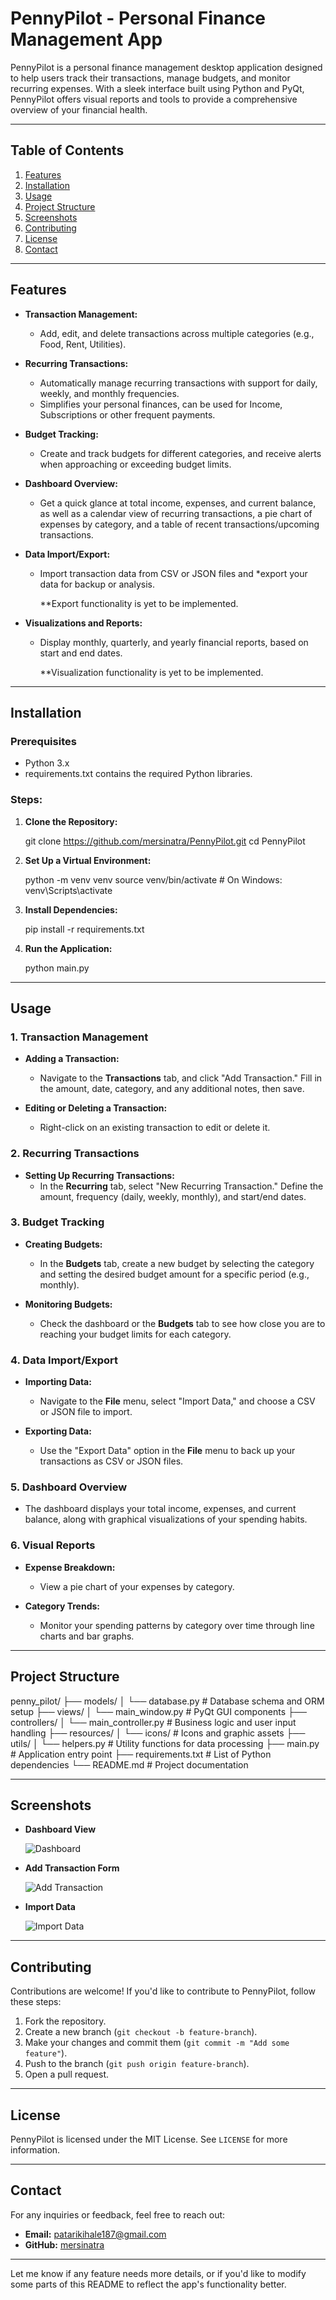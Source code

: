 # **PennyPilot - Personal Finance Management App**

PennyPilot is a personal finance management desktop application designed to help users track their transactions, manage budgets, and monitor recurring expenses. With a sleek interface built using Python and PyQt, PennyPilot offers visual reports and tools to provide a comprehensive overview of your financial health.

---

## **Table of Contents**

1. [Features](#features)
2. [Installation](#installation)
3. [Usage](#usage)
4. [Project Structure](#project-structure)
5. [Screenshots](#screenshots)
6. [Contributing](#contributing)
7. [License](#license)
8. [Contact](#contact)

---

## **Features**

- **Transaction Management:** 
  - Add, edit, and delete transactions across multiple categories (e.g., Food, Rent, Utilities).
  
- **Recurring Transactions:** 
  - Automatically manage recurring transactions with support for daily, weekly, and monthly frequencies.
  - Simplifies your personal finances, can be used for Income, Subscriptions or other frequent payments.
  
- **Budget Tracking:** 
  - Create and track budgets for different categories, and receive alerts when approaching or exceeding budget limits.
  
- **Dashboard Overview:** 
  - Get a quick glance at total income, expenses, and current balance, as well as a calendar view of recurring transactions, a pie chart of expenses by category, and a table of recent transactions/upcoming transactions.
  
- **Data Import/Export:** 
  - Import transaction data from CSV or JSON files and *export your data for backup or analysis.

    **Export functionality is yet to be implemented.

- **Visualizations and Reports:** 
  - Display monthly, quarterly, and yearly financial reports, based on start and end dates.

    **Visualization functionality is yet to be implemented.

---

## **Installation**


### **Prerequisites**

- Python 3.x
- requirements.txt contains the required Python libraries.


### **Steps:**

1. **Clone the Repository:**

    
    git clone https://github.com/mersinatra/PennyPilot.git
    cd PennyPilot
    

2. **Set Up a Virtual Environment:**

    
    python -m venv venv
    source venv/bin/activate  # On Windows: venv\Scripts\activate
    

3. **Install Dependencies:**

    
    pip install -r requirements.txt
    

4. **Run the Application:**

    
    python main.py
    

---

## **Usage**


### **1. Transaction Management**

- **Adding a Transaction:** 
  - Navigate to the **Transactions** tab, and click "Add Transaction." Fill in the amount, date, category, and any additional notes, then save.

- **Editing or Deleting a Transaction:** 
  - Right-click on an existing transaction to edit or delete it.


### **2. Recurring Transactions**

- **Setting Up Recurring Transactions:** 
  - In the **Recurring** tab, select "New Recurring Transaction." Define the amount, frequency (daily, weekly, monthly), and start/end dates.


### **3. Budget Tracking**

- **Creating Budgets:** 
  - In the **Budgets** tab, create a new budget by selecting the category and setting the desired budget amount for a specific period (e.g., monthly).


- **Monitoring Budgets:** 
  - Check the dashboard or the **Budgets** tab to see how close you are to reaching your budget limits for each category.


### **4. Data Import/Export**

- **Importing Data:** 
  - Navigate to the **File** menu, select "Import Data," and choose a CSV or JSON file to import.

- **Exporting Data:** 
  - Use the "Export Data" option in the **File** menu to back up your transactions as CSV or JSON files.


### **5. Dashboard Overview**

- The dashboard displays your total income, expenses, and current balance, along with graphical visualizations of your spending habits.


### **6. Visual Reports**

- **Expense Breakdown:** 
  - View a pie chart of your expenses by category.
  
- **Category Trends:** 
  - Monitor your spending patterns by category over time through line charts and bar graphs.


---

## **Project Structure**


penny_pilot/
├── models/
│   └── database.py       # Database schema and ORM setup
├── views/
│   └── main_window.py    # PyQt GUI components
├── controllers/
│   └── main_controller.py # Business logic and user input handling
├── resources/
│   └── icons/            # Icons and graphic assets
├── utils/
│   └── helpers.py        # Utility functions for data processing
├── main.py               # Application entry point
├── requirements.txt      # List of Python dependencies
└── README.md             # Project documentation


---

## **Screenshots**


- **Dashboard View**
  
  ![Dashboard](static/images/dashboard.png)

- **Add Transaction Form**
  
  ![Add Transaction](static/images/transactions.png)

- **Import Data**

  ![Import Data](static/images/importcsv.png)

---

## **Contributing**

Contributions are welcome! If you'd like to contribute to PennyPilot, follow these steps:

1. Fork the repository.
2. Create a new branch (`git checkout -b feature-branch`).
3. Make your changes and commit them (`git commit -m "Add some feature"`).
4. Push to the branch (`git push origin feature-branch`).
5. Open a pull request.

---

## **License**

PennyPilot is licensed under the MIT License. See `LICENSE` for more information.

---

## **Contact**

For any inquiries or feedback, feel free to reach out:

- **Email:** patarikihale187@gmail.com
- **GitHub:** [mersinatra](https://github.com/mersinatra/PennyPilot)

---

Let me know if any feature needs more details, or if you'd like to modify some parts of this README to reflect the app's functionality better.